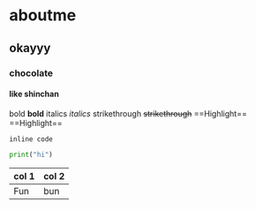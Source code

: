 # aboutme
## okayyy
### chocolate
#### like shinchan

 bold **bold**
 italics _italics_
 strikethrough ~~strikethrough~~
 ==Highlight==  ==Highlight==

`inline code`
```python
print("hi")
```

col 1 | col 2
------|-------
 Fun  | bun


